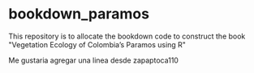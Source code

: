 # bookdown_paramos

This repository is to allocate the bookdown code to construct the book "Vegetation Ecology of Colombia’s Paramos using R"


Me gustaria agregar una linea desde zapaptoca110